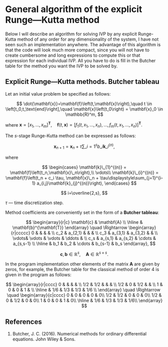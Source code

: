 # General algorithm of the explicit Runge—Kutta method
Below I will describe an algorithm for solving IVP by any explicit Runge-Kutta method of any order for any dimensionality of the system, I have not seen such an implementation anywhere. 
The advantage of this algorithm is that the code will look much more compact, since you will not have to create cumbersome and long expressions to compute this or that expression for each individual IVP. 
All you have to do is fill in the Butcher table for the method you want the IVP to be solved by.

## Explicit Runge—Kutta methods. Butcher tableau
Let an initial value problem be specified as follows:

$$ \dot{\mathbf{x}}=\mathbf{f}\left(t,\mathbf{x}\right),\quad t \in \left[t_0,t_\text{end}\right],\quad \mathbf{x}\left(t_0\right) = \mathbf{x}_0 \in \mathbb{R}^m, $$

where $\mathbf{x}=\left[x_1,\dots,x_m\right]^\mathbf{T},\quad
	\mathbf{f}\left(t,\mathbf{x}\right)=\left[f_1\left(t,x_1,\dots,x_n\right),\dots,f_m\left(t,x_1,\dots,x_n\right)\right]^\mathbf{T}.$
	
The $s$-stage Runge-Kutta method can be expressed as follows:

$$ \mathbf{x}_{n+1} = \mathbf{x}_n+\tau\sum\limits\_{i=1}^{s}b\_i\mathbf{k}\_{i}^{(n)}, $$

where 

$$ 
\begin{cases}
			\mathbf{k}\_{1}^{(n)} = \mathbf{f}\left(t_n,\mathbf{x}\_n\right),\\
			\vdots\\
			\mathbf{k}\_{i}^{(n)} = \mathbf{f}\left(t_n + c_i \tau, \mathbf{x}\_n + \tau\displaystyle\sum_{j=1}^{i-1} a_{i,j}\mathbf{k}_{j}^{(n)}\right),
\end{cases}
$$

$$ i=\overline{2,s}, $$

$\tau$ — time discretization step.

Method coefficients are conveniently set in the form of a **Butcher tableau**:

$$ 
\begin{array}{r|c}
			\mathbf{c} & \mathbf{A} \\
			\hline
			& \mathbf{b}^{\mathbf{T}}
		\end{array} \quad \Rightarrow
		\begin{array}{r|ccccc}
			0     &         &         &         & \\
			c_2   & a_{2,1}  &         &         & \\
			c_3   & a_{3,1}  & a_{3,2}  &         & \\
			\vdots& \vdots  & \vdots  & \ddots  & \\
			c_s   & a_{s,1}  & a_{s,2}  & \cdots  & a_{s,s-1} \\
			\hline
			& b_1     & b_2     & \cdots  & b_{s-1} & b_s
		\end{array},
$$

$$ \mathbf{c},\mathbf{b} \in \mathbb{R}^s,\quad \mathbf{A} \in \mathbb{R}^{s\times s}. $$

In the program implementation other elements of the matrix $\mathbf{A}$ are given by zeros, for example, the Butcher table for the classical method of order 4 is given in the program as follows:

$$ \begin{array}{r|cccc}
			0          &             &             &           & \\
			1/2     & 1/2        &             &           & \\
			1/2     & 0          & 1/2        &           & \\
			1           & 0          & 0           & 1        & \\
			\hline
			& 1/6      & 1/3      & 1/3      & 1/6    \\
\end{array} \quad \Rightarrow \quad \begin{array}{c|cccc}
				0   & 0   & 0   & 0   & 0\\
				1/2 & 1/2 & 0   & 0   & 0\\
				1/2 & 0   & 1/2 & 0   & 0\\
				1   & 0   & 0   & 1   & 0\\
				\hline
				& 1/6 & 1/3 & 1/3 & 1/6\\
		\end{array} $$

## References
1. Butcher, J. C. (2016). Numerical methods for ordinary differential equations. John Wiley & Sons.

